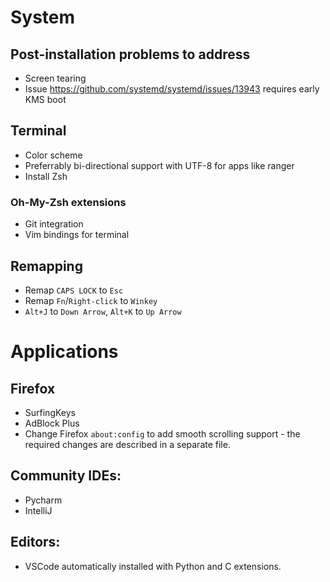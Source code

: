 # System

## Post-installation problems to address
* Screen tearing
* Issue https://github.com/systemd/systemd/issues/13943 requires early KMS boot

## Terminal
* Color scheme
* Preferrably bi-directional support with UTF-8 for apps like ranger
* Install Zsh
### Oh-My-Zsh extensions
* Git integration
* Vim bindings for terminal

## Remapping
* Remap `CAPS LOCK` to `Esc`
* Remap `Fn`/`Right-click` to `Winkey` 
* `Alt+J` to `Down Arrow`, `Alt+K` to `Up Arrow`

# Applications

## Firefox
* SurfingKeys
* AdBlock Plus
* Change Firefox `about:config` to add smooth scrolling support - the required changes are described in a separate file.

## Community IDEs:
* Pycharm
* IntelliJ

## Editors:
* VSCode automatically installed with Python and C extensions.

